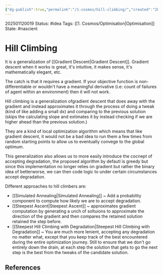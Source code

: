 ```yaml
---
{"dg-publish":true,"permalink":"/1-cosmos/hill-climbing/","created":"2025-01-12T00:19:14.446-05:00","updated":"2025-01-12T00:52:45.047-05:00"}
---
```


202501120019
Status: #idea
Tags: [[1. Cosmos/Optimisation\|Optimisation]]
State: #nascient
# Hill Climbing

It is a generalization of [[Gradient Descent\|Gradient Descent]]. Gradient descent when it works is great, it's intuitive, it makes sense, it's mathematically elegant, etc.

The catch is that it requires a gradient. If your objective function is non-differentiable or wouldn't have a meaningful derivative (i.e: count of failures of agent within an environment) then it will not work.

Hill climbing is a generalization ofgradient descent that does away with the gradient and instead approximates it through the process of doing a tweak (kind of like adding a small dx) and comparing to the previous solution (skips the calculating slope and extimates it by instead checking if we are higher ahead than the previous solution.)

They are a kind of local optimization algorithm which means that like gradient descent, it would not be a bad idea to run them a few times from random starting points to allow us to eventually convege to the global optimum.

This generalization also allows us to more easily introduce the cocnept of accepting degradation, the proposed algorithm by defautl is greedy but since this implementation no longer relies on gradient but rather the binary idea of betterworse, we can then code logic to under certain circumstances accept degradation.

Different approaches to hill climbers are:
- [[Simulated Annealing\|Simulated Annealing]] ~ Add a probability component to compute how likely we are to accept degradation.
- [[Steepest Ascent\|Steepest Ascent]] ~ approximates gradient computation by generating a unch of soltuions to approximate the direction of the gradient and then compares the retained solution retained the step before.
- [[Steepest Hill Climbing with Degradation\|Steepest Hill Climbing with Degradation]] ~ You are much more lenient, accepting any degradation no matter what, except that you keep track of the best encountered during the entire optimization journey. Still to ensure that we don't go entirely down the drain, at each step the solution that gets to go the next step is the best from the tweaks of the candidate solution.

## References
